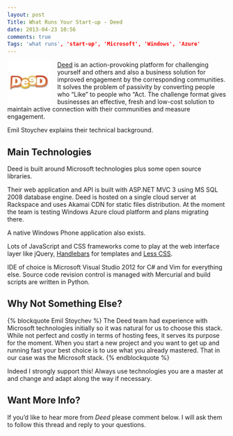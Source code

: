 ```yaml
---
layout: post
Title: What Runs Your Start-up - Deed
date: 2013-04-23 10:56
comments: true
Tags: 'what runs', 'start-up', 'Microsoft', 'Windows', 'Azure'
---
```


<img src="/images/startup/deed.jpg" alt="Deed" style="float:left; margin-right: 15px;" />

[Deed](http://www.ideedit.com/) is an action-provoking platform for challenging
yourself and others and also a business solution for improved engagement by the
corresponding communities. It solves the problem of passivity by converting people
who “Like” to people who “Act. The challenge format gives businesses an effective,
fresh and low-cost solution to maintain active connection with their communities
and measure engagement.

Emil Stoychev explains their technical background.

Main Technologies
-----------------

Deed is built around Microsoft technologies plus some open source libraries.

Their web application and API is built with ASP.NET MVC 3 using MS SQL 2008 database engine.
Deed is hosted on a single cloud server at Rackspace and uses Akamai CDN for static files
distribution. At the moment the team is testing Windows Azure cloud platform and plans
migrating there.

A native Windows Phone application also exists.

Lots of JavaScript and CSS frameworks come to play at the  web interface layer like
jQuery, [Handlebars](http://handlebarsjs.com/) for templates and [Less CSS](http://lesscss.org/).

IDE of choice is Microsoft Visual Studio 2012 for C# and Vim for everything else.
Source code revision control is managed with Mercurial and build scripts are written in Python.

Why Not Something Else?
-----------------------

{% blockquote Emil Stoychev %}
The Deed team had experience with Microsoft technologies initially so it was natural
for us to choose this stack. While not perfect and costly in terms of hosting fees,
it serves its purpose for the moment. When you start a new project and you want to get
up and running fast your best choice is to use what you already mastered.
That in our case was the Microsoft stack.
{% endblockquote %}

Indeed I strongly support this! Always use technologies you are a master at and change and
adapt along the way if necessary.

Want More Info?
---------------

If you’d like to hear more from *Deed* please comment below.
I will ask them to follow this thread and reply to your questions.
